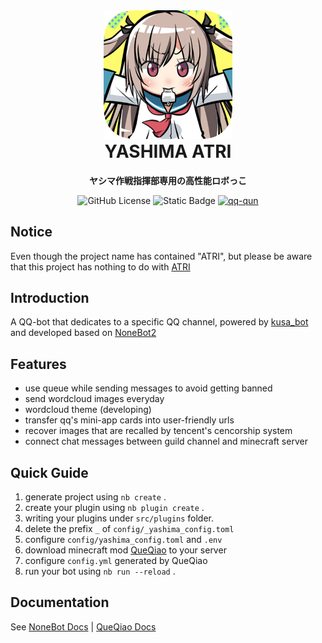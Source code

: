 <div align="center">
<img alt="icon.png" height="206" src="icon.png"/>
<h1 align="center" style="margin-top: 0">YASHIMA ATRI</h1>
<p align="center">
<strong>ヤシマ作戦指揮部専用の高性能ロボっこ</strong>
</p>

![GitHub License](https://img.shields.io/github/license/ConsetHP/yashima_bot_atri)
![Static Badge](https://img.shields.io/badge/python-3.11%2B-3776ab?logo=python&logoColor=ffdf76)
[![qq-qun](https://img.shields.io/static/v1?label=QQ%E9%A2%91%E9%81%93&message=840Headquarter&color=blue)](https://pd.qq.com/s/hfdjwjoif)

</div>

## Notice

Even though the project name has contained "ATRI", but please be aware that this project has nothing to do with [ATRI](https://github.com/Kyomotoi/ATRI)

## Introduction

A QQ-bot that dedicates to a specific QQ channel, powered by [kusa_bot](https://github.com/VonXXGhost/kusa_bot_none) and developed based on [NoneBot2](https://github.com/nonebot/nonebot2)

## Features

- use queue while sending messages to avoid getting banned
- send wordcloud images everyday
- wordcloud theme (developing)
- transfer qq's mini-app cards into user-friendly urls
- recover images that are recalled by tencent's cencorship system
- connect chat messages between guild channel and minecraft server

## Quick Guide

1. generate project using `nb create` .
2. create your plugin using `nb plugin create` .
3. writing your plugins under `src/plugins` folder.
4. delete the prefix `_` of `config/_yashima_config.toml`
5. configure `config/yashima_config.toml` and `.env`
6. download minecraft mod [QueQiao](https://modrinth.com/plugin/queqiao) to your server
7. configure `config.yml` generated by QueQiao
8. run your bot using `nb run --reload` .

## Documentation

See [NoneBot Docs](https://v2.nonebot.dev/) | [QueQiao Docs](https://github.com/17TheWord/QueQiao/wiki)
